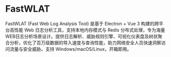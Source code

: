 # FastWLAT
FastWLAT (Fast Web Log Analysis Tool) 是基于 Electron + Vue 3 构建的跨平台高性能 Web 日志分析工具，支持本地内存模式与 Redis 分布式处理，专为海量WEB日志分析场景设计。提供日志解析、威胁规则引擎、可视化仪表盘及树状聚合分析，优化了百万级数据的导入速度与查询性能，助力网络安全人员快速洞察访问流量与安全威胁。支持 Windows/macOS/Linux，开箱即用。
